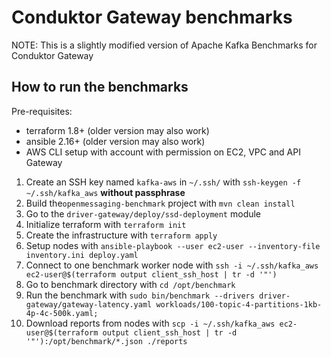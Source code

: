# Conduktor Gateway benchmarks

NOTE: This is a slightly modified version of Apache Kafka Benchmarks for Conduktor Gateway

## How to run the benchmarks

Pre-requisites:
- terraform 1.8+ (older version may also work)
- ansible 2.16+ (older version may also work)
- AWS CLI setup with account with permission on EC2, VPC and API Gateway

1. Create an SSH key named `kafka-aws` in `~/.ssh/` with `ssh-keygen -f ~/.ssh/kafka_aws` **without passphrase**
2. Build the`openmessaging-benchmark` project with `mvn clean install`
3. Go to the `driver-gateway/deploy/ssd-deployment` module 
4. Initialize terraform with `terraform init`
5. Create the infrastructure with `terraform apply`
6. Setup nodes with `ansible-playbook --user ec2-user --inventory-file inventory.ini deploy.yaml`
7. Connect to one benchmark worker node with `ssh -i ~/.ssh/kafka_aws ec2-user@$(terraform output client_ssh_host | tr -d '"')`
8. Go to benchmark directory with `cd /opt/benchmark`
9. Run the benchmark with `sudo bin/benchmark --drivers driver-gateway/gateway-latency.yaml workloads/100-topic-4-partitions-1kb-4p-4c-500k.yaml;`
10. Download reports from nodes with `scp -i ~/.ssh/kafka_aws ec2-user@$(terraform output client_ssh_host | tr -d '"'):/opt/benchmark/*.json ./reports` 

